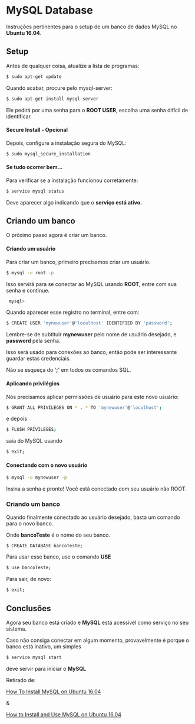 # MySQL Database
Instruções pertinentes para o setup de um banco de dados MySQL no  **Ubuntu 16.04**. 

## Setup
Antes de qualquer coisa, atualize a lista de programas:

```bash
$ sudo apt-get update
```
Quando acabar, procure pelo mysql-server:

```bash
$ sudo apt-get install mysql-server
```

Ele pedirá por uma senha para o **ROOT USER**, escolha uma senha difícil de identificar. 


#### Secure Install - Opcional 
Depois, configure a instalação segura do MySQL:

```bash
$ sudo mysql_secure_installation
```

#### Se tudo ocorrer bem...
Para verificar se a instalação funcionou corretamente:

```bash
$ service mysql status
```
Deve aparecer algo indicando que o **serviço está ativo.**


## Criando um banco

O próximo passo agora é criar um banco.

#### Criando um usuário

Para criar um banco, primeiro precisamos criar um usuário.

```bash
$ mysql -u root -p
```
Isso servirá para se conectar ao MySQL usando **ROOT**, entre com sua senha e continue.

```bash
 mysql>
```
Quando aparecer esse registro no terminal, entre com:

```bash
$ CREATE USER 'mynewuser'@'localhost' IDENTIFIED BY 'password';
```

Lembre-se de subtituir **mynewuser** pelo nome de usuário desejado,
e **password** pela senha. 

Isso será usado para conexões ao banco, então pode ser interessante guardar
estas credenciais.

Não se esqueça do '**;**' em todos os comandos SQL.

#### Aplicando privilégios

Nós precisamos aplicar permissões de usuário para este novo usuário:

```bash
$ GRANT ALL PRIVILEGES ON * . * TO 'mynewuser'@'localhost';
```
e depois

```bash
$ FLUSH PRIVILEGES;
```
saia do MySQL usando

```bash
$ exit;
```

#### Conectando com o novo usuário

```bash
$ mysql -u mynewuser -p
```

Insina a senha e pronto! Você está conectado com seu usuário não ROOT.

### Criando um banco

Quando finalmente conectado ao usuário desejado, basta um comando para
o novo banco.

Onde **bancoTeste** é o nome do seu banco.

```bash
$ CREATE DATABASE bancoTeste;
```
Para usar esse banco, use o comando **USE**

```bash
$ use bancoTeste;
``` 
Para sair, de novo:

```bash
$ exit;
```

## Conclusões

Agora seu banco está criado e **MySQL** está acessível como serviço no seu sistema.

Caso não consiga conectar em algum momento, provavelmente é porque o banco está inativo,
um simples 

```bash
$ service mysql start
```

deve servir para iniciar o **MySQL**


Retirado de:

[How To Install MySQL on Ubuntu 16.04](https://www.digitalocean.com/community/tutorials/how-to-install-mysql-on-ubuntu-16-04)

&

[How to Install and Use MySQL on Ubuntu 16.04](https://www.fullstackpython.com/blog/install-mysql-ubuntu-1604.html)

